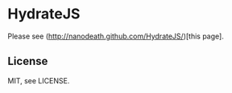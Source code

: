 HydrateJS
=======
Please see (http://nanodeath.github.com/HydrateJS/)[this page].

License
-------
MIT, see LICENSE.
